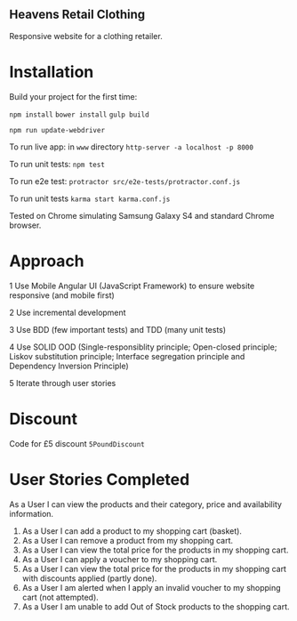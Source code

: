 ## Heavens Retail Clothing

Responsive website for a clothing retailer.


# Installation

Build your project for the first time:

`npm install`
`bower install`
`gulp build`

`npm run update-webdriver`


To run live app:
in `www` directory
`http-server -a localhost -p 8000`

To run unit tests:
`npm test`


To run e2e test:
`protractor src/e2e-tests/protractor.conf.js`


To run unit tests
`karma start karma.conf.js`

Tested on Chrome simulating Samsung Galaxy S4 and standard Chrome browser.




# Approach

 1 Use Mobile Angular UI (JavaScript Framework) to ensure website responsive (and mobile first)

 2 Use incremental development

 3 Use BDD (few important tests) and TDD (many unit tests)

 4 Use SOLID OOD (Single-responsiblity principle; Open-closed principle; Liskov substitution principle; Interface segregation principle and Dependency Inversion Principle)

 5 Iterate through user stories


# Discount

Code for £5 discount `5PoundDiscount`

# User Stories Completed

As a User I can view the products and their category, price and availability information.
1. As a User I can add a product to my shopping cart (basket).
2. As a User I can remove a product from my shopping cart.
3. As a User I can view the total price for the products in my shopping cart.
4. As a User I can apply a voucher to my shopping cart.
5. As a User I can view the total price for the products in my shopping cart with discounts applied (partly done).
6. As a User I am alerted when I apply an invalid voucher to my shopping cart (not attempted).
7. As a User I am unable to add Out of Stock products to the shopping cart.



